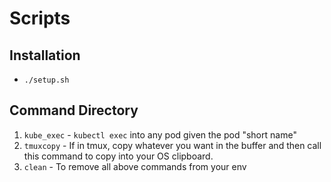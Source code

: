 # Scripts

## Installation 

- `./setup.sh`

## Command Directory

1. `kube_exec` - `kubectl exec` into any pod given the pod "short name"
2. `tmuxcopy` - If in tmux, copy whatever you want in the buffer and then call this command to copy into your OS clipboard.
3. `clean` - To remove all above commands from your env
